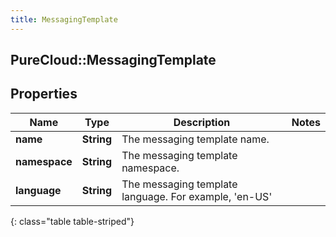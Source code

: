 ```yaml
---
title: MessagingTemplate
---
```

## PureCloud::MessagingTemplate

## Properties

|Name | Type | Description | Notes|
|------------ | ------------- | ------------- | -------------|
| **name** | **String** | The messaging template name. | |
| **namespace** | **String** | The messaging template namespace. | |
| **language** | **String** | The messaging template language. For example, &#39;en-US&#39; | |
{: class="table table-striped"}


